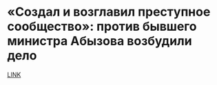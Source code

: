 # «Создал и возглавил преступное сообщество»: против бывшего министра Абызова возбудили дело



[LINK](https://varlamov.ru/3366936.html)